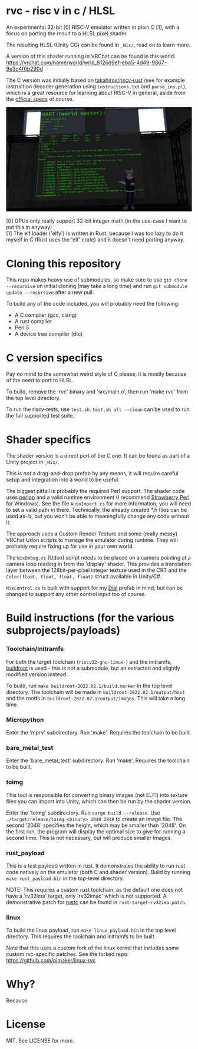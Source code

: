 # rvc - risc v in c / HLSL

An experimental 32-bit [0] RISC-V emulator written in plain C [1], with a focus on porting the result to a HLSL pixel shader.

The resulting HLSL (Unity CG) can be found in `_Nix/`, read on to learn more.

A version of this shader running in VRChat can be found in this world:  
https://vrchat.com/home/world/wrld_8126d9ef-eba5-4d49-9867-9e3c4f0b290d

The C version was initially based on [takahirox/riscv-rust](https://github.com/takahirox/riscv-rust) (see for example instruction decoder generation using `instructions.txt` and `parse_ins.pl`), which is a great resource for learning about RISC-V in general, aside from the [official specs](https://riscv.org/technical/specifications/) of course.

![Linux running in VRChat](panic.jpg)

[0] GPUs only really support 32-bit integer math (in the use-case I want to put this in anyway)  
[1] The elf loader ('elfy') is written in Rust, because I was too lazy to do it myself in C (Rust uses the 'elf' crate) and it doesn't need porting anyway.

# Cloning this repository

This repo makes heavy use of submodules, so make sure to use `git clone --recursive` on initial cloning (may take a long time) and run `git submodule update --recursive` after a new pull.

To build any of the code included, you will probably need the following:
* A C compiler (gcc, clang)
* A rust compiler
* Perl 5
* A device tree compiler (dtc)

# C version specifics

Pay no mind to the somewhat weird style of C please, it is mostly because of the need to port to HLSL.

To build, remove the 'rvc' binary and 'src/main.o', then run 'make rvc' from the top level directory.

To run the riscv-tests, use `test.sh`. `test.sh all --clean` can be used to run the full supported test suite.

# Shader specifics

The shader version is a direct port of the C one. It can be found as part of a Unity project in `_Nix/`.

This is *not* a drag-and-drop prefab by any means, it will require careful setup and integration into a world to be useful.

The biggest pitfall is probably the required Perl support. The shader code uses [perlpp](https://github.com/interpreters/perlpp) and a valid runtime environment (I recommend [Strawberry Perl](https://strawberryperl.com/) for Windows). See the file `AutoImport.cs` for more information, you will need to set a valid path in there. Technically, the already created \*.h files can be used as-is, but you won't be able to meaningfully change any code without it.

The approach uses a Custom Render Texture and some (really messy) VRChat Udon scripts to manage the emulator during runtime. They will probably require fixing up for use in your own world.

The `NixDebug.cs` (Udon) script needs to be placed on a camera pointing at a camera loop reading in from the 'display' shader. This provides a translation layer between the 128bit-per-pixel integer texture used in the CRT and the `Color(float, float, float, float)` struct available in Unity/C#.

`NixControl.cs` is built with support for my [Dial](https://github.com/PiMaker/VRChatUnityThings#dial) prefab in mind, but can be changed to support any other control input too of course.

# Build instructions (for the various subprojects/payloads)

### Toolchain/Initramfs

For both the target toolchain (`riscv32-gnu-linux-`) and the initramfs, [buildroot](https://buildroot.org/) is used - this is *not* a submodule, but an extracted and slightly modified version instead.

To build, run `make buildroot-2022.02.1/build.marker` in the top level directory. The toolchain will be made in `buildroot-2022.02.1/output/host` and the rootfs in `buildroot-2022.02.1/output/images`. This will take a long time.

### Micropython

Enter the 'mprv' subdirectory. Run 'make'. Requires the toolchain to be built.

### bare_metal_test

Enter the 'bare_metal_test' subdirectory. Run 'make'. Requires the toolchain to be built.

### toimg

This tool is responsible for converting binary images (not ELF!) into texture files you can import into Unity, which can then be run by the shader version.

Enter the 'toimg' subdirectory. Run `cargo build --release`. Use `./target/release/toimg <binary> 2048 2048` to create an image file. The second '2048' specifies the height, which may be smaller than '2048'. On the first run, the program will display the optimal size to give for running a second time. This is not necessary, but will produce smaller images.

### rust_payload

This is a test payload written in rust. It demonstrates the ability to run rust code natively on the emulator (both C and shader version). Build by running `make rust_payload.bin` in the top-level directory.

NOTE: This requires a custom rust toolchain, as the default one does not have a 'rv32ima' target, only 'rv32imac' which is not supported. A demonstrative patch for [rustc](https://github.com/rust-lang/rust) can be found in `rust-target-rv32ima.patch`.

### linux

To build the linux payload, run `make linux_payload.bin` in the top level directory. This requires the toolchain and initramfs to be built.

Note that this uses a custom fork of the linux kernel that includes some custom rvc-specific patches. See the forked repo: https://github.com/pimaker/linux-rvc

# Why?

Because.

# License

MIT. See LICENSE for more.
